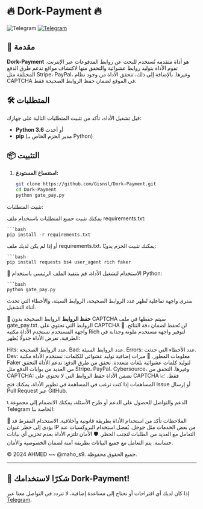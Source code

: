 # 🔥 Dork-Payment 🔥

![Telegram](https://img.shields.io/badge/Telegram-Join%20Chat-blue.svg) [![Telegram](https://img.icons8.com/color/48/000000/telegram-app.png)](https://t.me/maho9s)

## 📖 مقدمة

**Dork-Payment** هو أداة متقدمة تُستخدم للبحث عن روابط المدفوعات عبر الإنترنت. تقوم الأداة بتوليد روابط عشوائية والتحقق منها لاكتشاف مواقع تدعم طرق الدفع المختلفة مثل Stripe، PayPal، وغيرها. بالإضافة إلى ذلك، تتحقق الأداة من وجود نظام CAPTCHA في الموقع لضمان حفظ الروابط الصحيحة فقط.

## 🛠️ المتطلبات

قبل تشغيل الأداة، تأكد من تثبيت المتطلبات التالية على جهازك:

- **Python 3.6** أو أحدث
- **pip** (مدير الحزم الخاص بـ Python)

## 📦 التثبيت

1. **استنساخ المستودع:**

   ```bash
   git clone https://github.com/Gisnsl/Dork-Payment.git
   cd Dork-Payment
   python gate_pay.py
تثبيت المتطلبات:

يمكنك تثبيت جميع المتطلبات باستخدام ملف requirements.txt:

    ```bash
    pip install -r requirements.txt

أو إذا لم يكن لديك ملف requirements.txt، يمكنك تثبيت الحزم يدويًا:

    ```bash
    pip install requests bs4 user_agent rich faker

🚀 الاستخدام
لتشغيل الأداة، قم بتنفيذ الملف الرئيسي باستخدام Python:

    ```bash
    python gate_pay.py

سترى واجهة تفاعلية تُظهر عدد الروابط الصحيحة، الروابط السيئة، والأخطاء التي تحدث أثناء التشغيل.

**💾 حفظ الروابط**
الروابط الصحيحة بدون CAPTCHA سيتم حفظها في ملف gate_pay.txt.
الروابط التي تحتوي على CAPTCHA لن تُحفظ لضمان دقة النتائج.
🎨 واجهة المستخدم
تستخدم الأداة مكتبة Rich لتوفير واجهة مستخدم ملونة وجذابة في الطرفية. تعرض الأداة جدولًا يُظهر:

Hits: عدد الروابط الصحيحة.
Bad: عدد الروابط السيئة.
Errors: عدد الأخطاء التي حدثت.
Dev: معلومات المطور.
🧩 ميزات إضافية
توليد عشوائي للكلمات: تستخدم الأداة مكتبة Faker لتوليد كلمات عشوائية بلغات متعددة.
تحقق من طرق الدفع: تدعم الأداة التحقق من العديد من بوابات الدفع مثل Stripe، PayPal، Cybersource، وغيرها.
التحقق من CAPTCHA: تضمن الأداة حفظ الروابط التي لا تحتوي على CAPTCHA فقط.
📈 المساهمات
إذا كنت ترغب في المساهمة في تطوير الأداة، يمكنك فتح Issue أو إرسال Pull Request عبر GitHub.

📞 الدعم والتواصل
للحصول على الدعم أو طرح الأسئلة، يمكنك الانضمام إلى مجموعة Telegram الخاصة بنا:


📝 الملاحظات
تأكد من استخدام الأداة بطريقة قانونية وأخلاقية.
الاستخدام المفرط قد يؤدي إلى حظر عنوان IP من بعض الخدمات مثل جوجل.
يُفضل استخدام البروكسيات عند التعامل مع العديد من الطلبات لتجنب الحظر.
🛡️ الأمان
تلتزم الأداة بعدم تخزين أي بيانات حساسة. يتم التعامل مع جميع البيانات بطريقة آمنة لضمان الخصوصية والأمان.

© 2024 AHMED ~~ @maho_s9. جميع الحقوق محفوظة.



---

## 🌟 شكرًا لاستخدامك Dork-Payment!

إذا كان لديك أي اقتراحات أو تحتاج إلى مساعدة إضافية، لا تتردد في التواصل معنا عبر [Telegram](https://t.me/maho9s).










